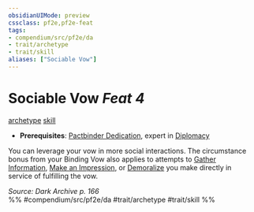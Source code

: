 ```yaml
---
obsidianUIMode: preview
cssclass: pf2e,pf2e-feat
tags:
- compendium/src/pf2e/da
- trait/archetype
- trait/skill
aliases: ["Sociable Vow"]
---
```

# Sociable Vow  *Feat 4*  
[archetype](archetype.md "Archetype Feat Trait")  [skill](skill.md "Skill Feat Trait")  

- **Prerequisites**: [Pactbinder Dedication](pactbinder-dedication-da.md), expert in [Diplomacy](skills.md#Diplomacy)

You can leverage your vow in more social interactions. The circumstance bonus from your Binding Vow also applies to attempts to [Gather Information](gather-information.md), [Make an Impression](make-an-impression.md), or [Demoralize](demoralize.md) you make directly in service of fulfilling the vow.

*Source: Dark Archive p. 166*  
%% #compendium/src/pf2e/da #trait/archetype #trait/skill %%
